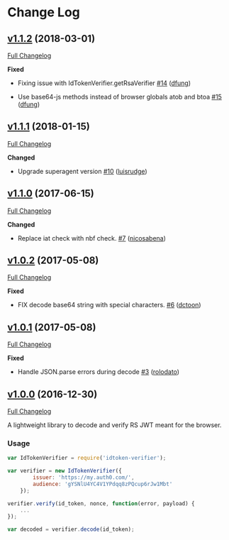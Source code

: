 # Change Log

## [v1.1.2](https://github.com/auth0/idtoken-verifier/tree/v1.1.2) (2018-03-01)
[Full Changelog](https://github.com/auth0/idtoken-verifier/compare/v1.1.1...v1.1.2)

**Fixed**
- Fixing issue with IdTokenVerifier.getRsaVerifier  [\#14](https://github.com/auth0/idtoken-verifier/pull/14) ([dfung](https://github.com/dfung))

- Use base64-js methods instead of browser globals atob and btoa  [\#15](https://github.com/auth0/idtoken-verifier/pull/15) ([dfung](https://github.com/maxbeatty))

## [v1.1.1](https://github.com/auth0/idtoken-verifier/tree/v1.1.1) (2018-01-15)
[Full Changelog](https://github.com/auth0/idtoken-verifier/compare/v1.1.0...v1.1.1)

**Changed**
- Upgrade superagent version [\#10](https://github.com/auth0/idtoken-verifier/pull/10) ([luisrudge](https://github.com/luisrudge))

## [v1.1.0](https://github.com/auth0/idtoken-verifier/tree/v1.1.0) (2017-06-15)
[Full Changelog](https://github.com/auth0/idtoken-verifier/compare/v1.0.2...v1.1.0)

**Changed**
- Replace iat check with nbf check. [\#7](https://github.com/auth0/idtoken-verifier/pull/7) ([nicosabena](https://github.com/nicosabena))

## [v1.0.2](https://github.com/auth0/auth0.js/tree/v1.0.2) (2017-05-08)
[Full Changelog](https://github.com/auth0/auth0.js/compare/v1.0.1...v1.0.2)

**Fixed**
- FIX decode base64 string with special characters. [\#6](https://github.com/auth0/idtoken-verifier/pull/6) ([dctoon](https://github.com/dctoon))

## [v1.0.1](https://github.com/auth0/auth0.js/tree/v1.0.1) (2017-05-08)
[Full Changelog](https://github.com/auth0/auth0.js/compare/v1.0.0...v1.0.1)

**Fixed**
- Handle JSON.parse errors during decode [\#3](https://github.com/auth0/idtoken-verifier/pull/3) ([rolodato](https://github.com/rolodato))

## [v1.0.0](https://github.com/auth0/idtoken-verifier/tree/v1.0.0) (2016-12-30)
[Full Changelog](https://github.com/auth0/idtoken-verifier/tree/v1.0.0)

A lightweight library to decode and verify RS JWT meant for the browser.

### Usage

```js
var IdTokenVerifier = require('idtoken-verifier');

var verifier = new IdTokenVerifier({
        issuer: 'https://my.auth0.com/',
        audience: 'gYSNlU4YC4V1YPdqq8zPQcup6rJw1Mbt'
    });

verifier.verify(id_token, nonce, function(error, payload) {
    ...
});

var decoded = verifier.decode(id_token);
```
